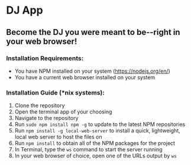 # DJ App
## Become the DJ you were meant to be--right in your web browser!


### Installation Requirements:
* You have NPM installed on your system (https://nodejs.org/en/)
* You have a current web browser installed on your system


### Installation Guide (\*nix systems):
1. Clone the repository
2. Open the terminal app of your choosing
3. Navigate to the repository
4. Run `sudo npm install npm -g` to update to the latest NPM repositories
5. Run `npm install -g local-web-server` to install a quick, lightweight, local web server to host the files on
6. Run `npm install` to obtain all of the NPM packages for the project
7. In Terminal, type the `ws` command to start the server running
8. In your web browser of choice, open one of the URLs output by `ws`
